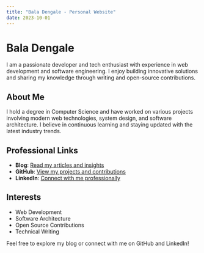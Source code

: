```yaml
---
title: "Bala Dengale - Personal Website"
date: 2023-10-01
---
```


# Bala Dengale

I am a passionate developer and tech enthusiast with experience in web development and software engineering. I enjoy building innovative solutions and sharing my knowledge through writing and open-source contributions.

## About Me

I hold a degree in Computer Science and have worked on various projects involving modern web technologies, system design, and software architecture. I believe in continuous learning and staying updated with the latest industry trends.

## Professional Links

- **Blog**: [Read my articles and insights](blog.html)
- **GitHub**: [View my projects and contributions](https://github.com/baladengale)
- **LinkedIn**: [Connect with me professionally](https://linkedin.com/in/baladengale)

## Interests

- Web Development
- Software Architecture
- Open Source Contributions
- Technical Writing

Feel free to explore my blog or connect with me on GitHub and LinkedIn!